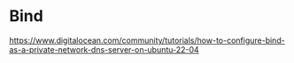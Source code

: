 # Bind

https://www.digitalocean.com/community/tutorials/how-to-configure-bind-as-a-private-network-dns-server-on-ubuntu-22-04

